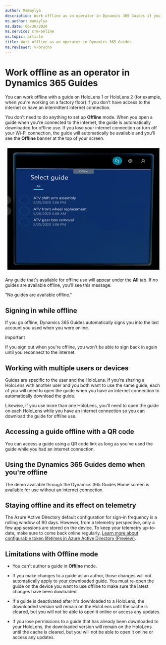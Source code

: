 ```yaml
---
author: Mamaylya
description: Work offline as an operator in Dynamics 365 Guides if you don't have an internet connection or you have an intermittent internet connection
ms.author: mamaylya
ms.date: 06/30/2020
ms.service: crm-online
ms.topic: article
title: Work offline as an operator in Dynamics 365 Guides
ms.reviewer: v-brycho
---
```


# Work offline as an operator in Dynamics 365 Guides

You can work offline with a guide on HoloLens 1 or HoloLens 2 (for example, when you're working on a factory floor) if you don't have access to the internet or have an intermittent internet connection. 

You don't need to do anything to set up **Offline** mode. When you open a guide when you're connected to the internet, the guide is automatically downloaded for offline use. If you lose your internet connection or turn off your Wi-Fi connection, the guide will automatically be available and you'll see the **Offline** banner at the top of your screen.

![Offline mode](media/offline-mode.PNG "Offline mode")

Any guide that's available for offline use will appear under the **All** tab. If no guides are available offline, you'll see this message: 

"No guides are available offline."

## Signing in while offline

If you go offline, Dynamics 365 Guides automatically signs you into the last account you used when you were online. 

> [!IMPORTANT]
> If you sign out when you're offline, you won't be able to sign back in again until you reconnect to the internet.

## Working with multiple users or devices

Guides are specific to the user and the HoloLens. If you're sharing a HoloLens with another user and you both want to use the same guide, each of you will need to open the guide when you have an internet connection to automatically download the guide. 

Likewise, if you use more than one HoloLens, you'll need to open the guide on each HoloLens while you have an internet connection so you can download the guide for offline use.

## Accessing a guide offline with a QR code

You can access a guide using a QR code link as long as you've used the guide while you had an internet connection.

## Using the Dynamics 365 Guides demo when you're offline

The demo available through the Dynamics 365 Guides Home screen is available for use without an internet connection.

## Staying offline and its effect on telemetry

The Azure Active Directory default configuration for sign-in frequency is a rolling window of 90 days. However, from a telemetry perspective, only a few app sessions are stored on the device. To keep your telemetry up-to-date, make sure to come back online regularly. [Learn more about configurable token lifetimes in Azure Active Directory (Preview)](https://docs.microsoft.com/azure/active-directory/develop/active-directory-configurable-token-lifetimes).

## Limitations with Offline mode

- You can't author a guide in **Offline** mode.

- If you make changes to a guide as an author, those changes will not automatically apply to your downloaded guide. You must re-open the guide on the device you want to use offline to make sure the latest changes have been dowloaded. 

- If a guide is deactivated after it's downloaded to a HoloLens, the downloaded version will remain on the HoloLens until the cache is cleared, but you will not be able to open it online or access any updates.

- If you lose permissions to a guide that has already been downloaded to your HoloLens, the downloaded version will remain on the HoloLens until the cache is cleared, but you will not be able to open it online or access any updates. 



